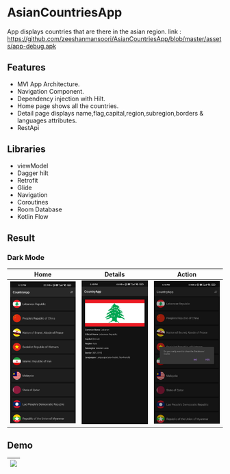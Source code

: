 # AsianCountriesApp
App displays countries that are there in the asian region.
link : https://github.com/zeeshanmansoori/AsianCountriesApp/blob/master/assets/app-debug.apk

## Features
- MVI App Architecture.
- Navigation Component.
- Dependency injection with Hilt.
- Home page shows all the countries.
- Detail page displays name,flag,capital,region,subregion,borders & languages attributes.
- RestApi

## Libraries
- viewModel
- Dagger hilt
- Retrofit
- Glide
- Navigation
- Coroutines
- Room Database
- Kotlin Flow

## Result

### Dark Mode
|Home|Details|Action|
|-----------|-------------|-------------|
| <img src="assets/home.jpg" width="200"/> | <img src="assets/details.jpg" width="200"/> | <img src="assets/delete.jpg" width="200"/> |

## Demo
| <img src="assets/demo[1].gif" width="200"/> |
|---------|

